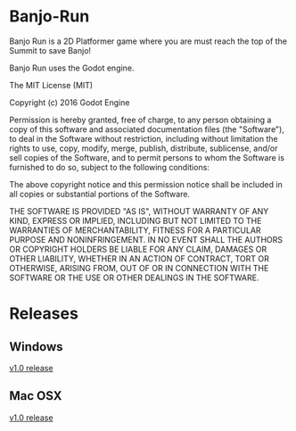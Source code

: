 # Banjo-Run
Banjo Run is a 2D Platformer game where you are must reach the top of the Summit to save Banjo!

Banjo Run uses the Godot engine.

The MIT License (MIT)

Copyright (c) 2016 Godot Engine

Permission is hereby granted, free of charge, to any person obtaining a copy
of this software and associated documentation files (the "Software"), to deal
in the Software without restriction, including without limitation the rights
to use, copy, modify, merge, publish, distribute, sublicense, and/or sell
copies of the Software, and to permit persons to whom the Software is
furnished to do so, subject to the following conditions:

The above copyright notice and this permission notice shall be included in all
copies or substantial portions of the Software.

THE SOFTWARE IS PROVIDED "AS IS", WITHOUT WARRANTY OF ANY KIND, EXPRESS OR
IMPLIED, INCLUDING BUT NOT LIMITED TO THE WARRANTIES OF MERCHANTABILITY,
FITNESS FOR A PARTICULAR PURPOSE AND NONINFRINGEMENT. IN NO EVENT SHALL THE
AUTHORS OR COPYRIGHT HOLDERS BE LIABLE FOR ANY CLAIM, DAMAGES OR OTHER
LIABILITY, WHETHER IN AN ACTION OF CONTRACT, TORT OR OTHERWISE, ARISING FROM,
OUT OF OR IN CONNECTION WITH THE SOFTWARE OR THE USE OR OTHER DEALINGS IN THE
SOFTWARE.

# Releases
## Windows 
[v1.0 release](https://github.com/Noah670/Banjo-Run/releases/tag/V1.0)
## Mac OSX
[v1.0 release](https://github.com/Noah670/Banjo-Run/releases/tag/v1.0)
